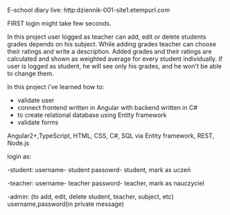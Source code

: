 E-school diary live: http:dziennik-001-site1.etempurl.com

FIRST login might take few seconds.

In this project user logged as teacher can add, edit or delete students grades depends on his subject. While adding grades teacher can choose their ratings and write a description.
Added grades and their ratings are calculated and shown as weighted average for every student individually.
If user is logged as student, he will see only his grades, and he won't be able to change them. 


In this project i've learned how to:
- validate user
- connect frontend written in Angular with backend  written in C#
- to create relational database using Entity framework
- validate forms


Angular2+,TypeScript, HTML, CSS, C#, SQL via Entity framework, REST, Node.js

login as:

-student: username- student passowrd- student, mark as uczeń

-teacher: username- teacher password- teacher, mark as nauczyciel

-admin: (to add, edit, delete student, teacher, subject, etc) username,password(in private message)

